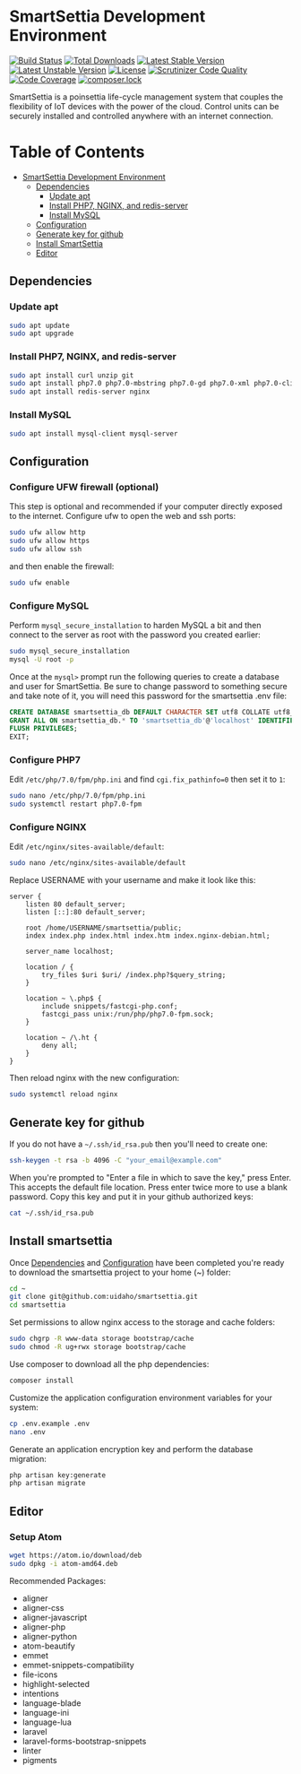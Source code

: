 # SmartSettia Development Environment

[![Build Status](https://travis-ci.org/uidaho/smartsettia.svg?branch=master)](https://travis-ci.org/uidaho/smartsettia)
[![Total Downloads](https://poser.pugx.org/uidaho/smartsettia/d/total)](https://packagist.org/packages/uidaho/smartsettia)
[![Latest Stable Version](https://poser.pugx.org/uidaho/smartsettia/v/stable)](https://packagist.org/packages/uidaho/smartsettia)
[![Latest Unstable Version](https://poser.pugx.org/uidaho/smartsettia/v/unstable)](https://packagist.org/packages/uidaho/smartsettia)
[![License](https://poser.pugx.org/uidaho/smartsettia/license)](https://packagist.org/packages/uidaho/smartsettia)
[![Scrutinizer Code Quality](https://scrutinizer-ci.com/g/uidaho/smartsettia/badges/quality-score.png?b=master)](https://scrutinizer-ci.com/g/uidaho/smartsettia/?branch=master)
[![Code Coverage](https://scrutinizer-ci.com/g/uidaho/smartsettia/badges/coverage.png?b=master)](https://scrutinizer-ci.com/g/uidaho/smartsettia/?branch=master)
[![composer.lock](https://poser.pugx.org/uidaho/smartsettia/composerlock)](https://packagist.org/packages/uidaho/smartsettia)

SmartSettia is a poinsettia life-cycle management system that couples the flexibility of IoT devices with the power of the cloud. Control units can be securely installed and controlled anywhere with an internet connection.

Table of Contents
=================

  * [SmartSettia Development Environment](#smartsettia-development-environment)
    * [Dependencies](#dependencies)
	  * [Update apt](#update-apt)
	  * [Install PHP7, NGINX, and redis-server](#install-php7-nginx-and-redis-server)
	  * [Install MySQL](#install-mysql)
    * [Configuration](#configuration)
	* [Generate key for github](#generate-key-for-github)
	* [Install SmartSettia](#install-smartsettia)
    * [Editor](#editor)


## Dependencies
### Update apt
```bash
sudo apt update
sudo apt upgrade
```

### Install PHP7, NGINX, and redis-server
```bash
sudo apt install curl unzip git
sudo apt install php7.0 php7.0-mbstring php7.0-gd php7.0-xml php7.0-cli php7.0-mysql composer
sudo apt install redis-server nginx
```

### Install MySQL
```bash
sudo apt install mysql-client mysql-server
```

## Configuration
### Configure UFW firewall (optional)
This step is optional and recommended if your computer directly exposed to the internet. Configure ufw to open the web and ssh ports:
```bash
sudo ufw allow http
sudo ufw allow https
sudo ufw allow ssh
```
and then enable the firewall:
```bash
sudo ufw enable
```

### Configure MySQL
Perform `mysql_secure_installation` to harden MySQL a bit and then connect to the server as root with the password you created earlier:
```bash
sudo mysql_secure_installation
mysql -U root -p
```
Once at the `mysql>` prompt run the following queries to create a database and user for SmartSettia. Be sure to change password to something secure and take note of it, you will need this password for the smartsettia .env file:
```sql
CREATE DATABASE smartsettia_db DEFAULT CHARACTER SET utf8 COLLATE utf8_unicode_ci;
GRANT ALL ON smartsettia_db.* TO 'smartsettia_db'@'localhost' IDENTIFIED BY 'password';
FLUSH PRIVILEGES;
EXIT;
```

### Configure PHP7
Edit `/etc/php/7.0/fpm/php.ini` and find `cgi.fix_pathinfo=0` then  set it to `1`:
```bash
sudo nano /etc/php/7.0/fpm/php.ini
sudo systemctl restart php7.0-fpm
```

### Configure NGINX
Edit `/etc/nginx/sites-available/default`:
```bash
sudo nano /etc/nginx/sites-available/default
```
Replace USERNAME with your username and make it look like this:
```nginx
server {
    listen 80 default_server;
    listen [::]:80 default_server;

    root /home/USERNAME/smartsettia/public;
    index index.php index.html index.htm index.nginx-debian.html;

    server_name localhost;

    location / {
        try_files $uri $uri/ /index.php?$query_string;
    }

    location ~ \.php$ {
        include snippets/fastcgi-php.conf;
        fastcgi_pass unix:/run/php/php7.0-fpm.sock;
    }

    location ~ /\.ht {
        deny all;
    }
}
```
Then reload nginx with the new configuration:
```bash
sudo systemctl reload nginx
```

## Generate key for github
If you do not have a `~/.ssh/id_rsa.pub` then you'll need to create one:
```bash
ssh-keygen -t rsa -b 4096 -C "your_email@example.com"
```
When you're prompted to "Enter a file in which to save the key," press Enter. This accepts the default file location. Press enter twice more to use a blank password. Copy this key and put it in your github authorized keys:
```bash
cat ~/.ssh/id_rsa.pub
```

## Install smartsettia
Once [Dependencies](#dependencies) and [Configuration](#configuration) have been completed you're ready to download the smartsettia project to your home (~) folder:
```bash
cd ~
git clone git@github.com:uidaho/smartsettia.git
cd smartsettia
```
Set permissions to allow nginx access to the storage and cache folders:
```bash
sudo chgrp -R www-data storage bootstrap/cache
sudo chmod -R ug+rwx storage bootstrap/cache
```
Use composer to download all the php dependencies:
```bash
composer install
```
Customize the application configuration environment variables for your system:
```bash
cp .env.example .env
nano .env
```
Generate an application encryption key and perform the database migration:
```bash
php artisan key:generate
php artisan migrate
```



## Editor
### Setup Atom
```bash
wget https://atom.io/download/deb
sudo dpkg -i atom-amd64.deb
```

Recommended Packages:
* aligner
* aligner-css
* aligner-javascript
* aligner-php
* aligner-python
* atom-beautify
* emmet
* emmet-snippets-compatibility
* file-icons
* highlight-selected
* intentions
* language-blade
* language-ini
* language-lua
* laravel
* laravel-forms-bootstrap-snippets
* linter
* pigments
